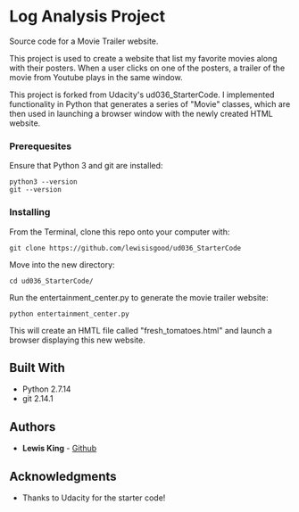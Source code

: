 # Log Analysis Project
Source code for a Movie Trailer website.

This project is used to create a website that list my favorite movies along with their posters. When a user clicks on one of the posters, a trailer of the movie from Youtube plays in the same window.

This project is forked from Udacity's ud036_StarterCode. I implemented functionality in Python that generates a series of "Movie" classes, which are then used in launching a browser window with the newly created HTML website.


### Prerequesites
Ensure that Python 3 and git are installed:
```
python3 --version
git --version
```


### Installing

From the Terminal, clone this repo onto your computer with:

```
git clone https://github.com/lewisisgood/ud036_StarterCode
```

Move into the new directory:

```
cd ud036_StarterCode/
```

Run the entertainment_center.py to generate the movie trailer website:

```
python entertainment_center.py
```

This will create an HMTL file called "fresh_tomatoes.html" and launch a browser displaying this new website.


## Built With

* Python 2.7.14
* git 2.14.1

## Authors

* **Lewis King** - [Github](https://github.com/lewisisgood)

## Acknowledgments

* Thanks to Udacity for the starter code!